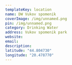 ```yaml
---
templateKey: location
name: DW Vukov spomenik
coverImage: /img/unnamed.png
pin: /img/unnamed.png
category: Drinking Water
address: Vukov spomenik park
website:
email: 
description:
latitude: "44.804730"
longitude: "20.478770"
---
```

